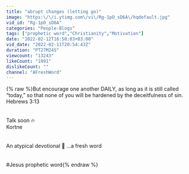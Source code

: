 ```yaml
---
title: "abrupt changes (letting go)"
image: "https:\/\/i.ytimg.com\/vi\/Rg-1pO_sD6A\/hqdefault.jpg"
vid_id: "Rg-1pO_sD6A"
categories: "People-Blogs"
tags: ["prophetic word","Christianity","Motivation"]
date: "2022-02-12T16:50:03+03:00"
vid_date: "2022-02-11T20:54:43Z"
duration: "PT27M24S"
viewcount: "13243"
likeCount: "1991"
dislikeCount: ""
channel: "AFreshWord"
---
```

{% raw %}But encourage one another DAILY, as long as it is still called “today,” so that none of you will be hardened by the deceitfulness of sin. Hebrews 3:13 <br /><br /><br />Talk soon 🔥 <br />Kortne<br /><br /><br />An atypical devotional 📖 …a fresh word<br /><br /><br />#Jesus prophetic word{% endraw %}
